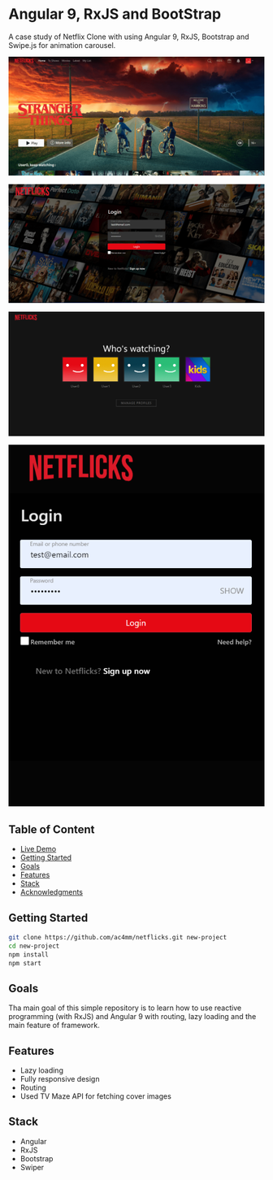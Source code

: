 # Angular 9, RxJS and BootStrap
A case study of Netflix Clone with using Angular 9, RxJS, Bootstrap and Swipe.js for animation carousel.

![](meta-assets/home.png)

![](meta-assets/template-login.png)

![](meta-assets/template-users.png)


![](meta-assets/mobile.png)

## Table of Content
- [Live Demo](https://netflicks-6c8b7.web.app)
- [Getting Started](#getting-started)
- [Goals](#goals)
- [Features](#features)
- [Stack](#stack)
- [Acknowledgments](#acknowledgments)


## Getting Started

```bash
git clone https://github.com/ac4mm/netflicks.git new-project
cd new-project
npm install
npm start
```

## Goals
Tha main goal of this simple repository is to learn how to use reactive programming (with RxJS) and Angular 9 with routing, lazy loading and the main feature of framework.

## Features
- Lazy loading
- Fully responsive design
- Routing
- Used TV Maze API for fetching cover images


## Stack
- Angular
- RxJS
- Bootstrap
- Swiper




